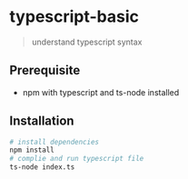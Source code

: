 # typescript-basic

> understand typescript syntax

## Prerequisite

- npm with typescript and ts-node installed

## Installation

```bash
# install dependencies
npm install
# complie and run typescript file
ts-node index.ts
```
